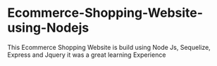 # Ecommerce-Shopping-Website-using-Nodejs
This Ecommerce Shopping Website is build using Node Js, Sequelize, Express and Jquery it was a great learning Experience
